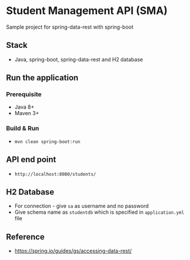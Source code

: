 # Student Management API (SMA)

Sample project for spring-data-rest with spring-boot 

## Stack

* Java, spring-boot, spring-data-rest and H2 database

## Run the application

### Prerequisite

* Java 8+
* Maven 3+

### Build & Run

* `mvn clean spring-boot:run`

## API end point

* `http://localhost:8080/students/`

## H2 Database

* For connection - give `sa` as username and no password
* Give schema name as `studentdb` which is specified in `application.yml` file

## Reference

* https://spring.io/guides/gs/accessing-data-rest/
